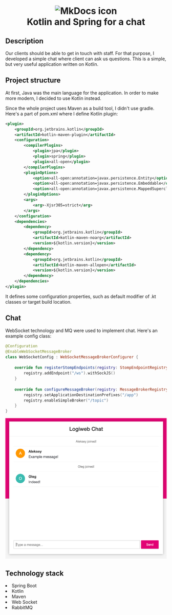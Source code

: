 <h1 align="center">
<img src="https://download.logo.wine/logo/Kotlin_(programming_language)/Kotlin_(programming_language)-Logo.wine.png" alt="MkDocs icon" width="170">
<br>Kotlin and Spring for a chat
</h1>

## Description
Our clients should be able to get in touch with staff. For that purpose, 
I developed a simple chat where client can ask us questions. This is a simple, but very useful application written on Kotlin.
<!-- https://shields.io/ -->

## Project structure
At first, Java was the main language for the application. 
In order to make more modern, I decided to use Kotlin instead.

Since the whole project uses Maven as a build tool, I didn't use gradle.
Here's a part of pom.xml where I define Kotlin plugin:

```xml
<plugin>
    <groupId>org.jetbrains.kotlin</groupId>
    <artifactId>kotlin-maven-plugin</artifactId>
    <configuration>
        <compilerPlugins>
            <plugin>jpa</plugin>
            <plugin>spring</plugin>
            <plugin>all-open</plugin>
        </compilerPlugins>
        <pluginOptions>
            <option>all-open:annotation=javax.persistence.Entity</option>
            <option>all-open:annotation=javax.persistence.Embeddable</option>
            <option>all-open:annotation=javax.persistence.MappedSuperclass</option>
        </pluginOptions>
        <args>
            <arg>-Xjsr305=strict</arg>
        </args>
    </configuration>
    <dependencies>
        <dependency>
            <groupId>org.jetbrains.kotlin</groupId>
            <artifactId>kotlin-maven-noarg</artifactId>
            <version>${kotlin.version}</version>
        </dependency>
        <dependency>
            <groupId>org.jetbrains.kotlin</groupId>
            <artifactId>kotlin-maven-allopen</artifactId>
            <version>${kotlin.version}</version>
        </dependency>
    </dependencies>
</plugin>            
```
It defines some configuration properties, such as default modifier of .kt classes or target build location.

## Chat
WebSocket technology and MQ were used to implement chat.
Here's an example config class:

```kotlin
@Configuration
@EnableWebSocketMessageBroker
class WebSocketConfig : WebSocketMessageBrokerConfigurer {

    override fun registerStompEndpoints(registry: StompEndpointRegistry) {
        registry.addEndpoint("/ws").withSockJS()
    }

    override fun configureMessageBroker(registry: MessageBrokerRegistry) {
        registry.setApplicationDestinationPrefixes("/app")
        registry.enableSimpleBroker("/topic")
    }
}
```

![chat.png](images/chat.png)

## Technology stack
<dl>
<li>Spring Boot</li>
<li>Kotlin</li>
<li>Maven</li>
<li>Web Socket</li>
<li>RabbitMQ</li>
</dl>